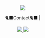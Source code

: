 <div align= "center">
    <img src="https://capsule-render.vercel.app/api?type=rounded&color=0:ffe5e5,100:5cb8ff&height=120&text=✧✧✧%20ლ(=ↀωↀ=)ლ%20%20✧✧✧&animation=&fontColor=ffffff&fontSize=40" />
    </div>
<div align= "center">
    <p>🐈‍⬛Contact🐈‍⬛ | </p>
  <a href=https://velog.io/@liy_se00/> 
    <img src="https://img.shields.io/badge/Velog-20C997?style=flat&logo=Velog&logoColor=white&link=https://velog.io/@liy_se00/"> 
  </a>
  <a href=mailto:lys8167@gmail.com> 
    <img src="https://img.shields.io/badge/Gmail-EA4335?style=flat&logo=Gmail&logoColor=white&link=mailto:lys8167@gmail.com"> 
  </a>
</div>
